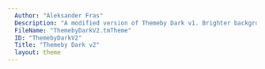 ```yaml
---
  Author: "Aleksander Fras"
  Description: "A modified version of Themeby Dark v1. Brighter background than in v1, embedded source background is a little bit darker."
  FileName: "ThemebyDarkV2.tmTheme"
  ID: "ThemebyDarkV2"
  Title: "Themeby Dark v2"
  layout: theme
---
```

  